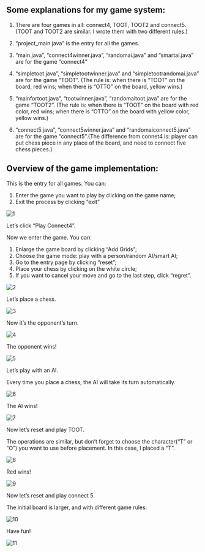 ## Some explanations for my game system:

1. There are four games in all: connect4, TOOT, TOOT2 and connect5. (TOOT and TOOT2 are similar. I wrote them with two different rules.)

2. “project_main.java” is the entry for all the games.

3. “main.java”, “connect4winner.java”, “randomai.java” and “smartai.java” are for the game “connect4”

4. “simpletoot.java”, “simpletootwinner.java” and “simpletootrandomai.java” are for the game “TOOT”. (The rule is: when there is “TOOT” on the board, red wins; when there is “OTTO” on the board, yellow wins.)

5. “mainfortoot.java”, “tootwinner.java”, “randomaitoot.java” are for the game “TOOT2”. (The rule is: when there is “TOOT” on the board with red color, red wins; when there is “OTTO” on the board with yellow color, yellow wins.)

6. “connect5.java”, “connect5winner.java” and “randomaiconnect5.java” are for the game “connect5”.(The difference from connet4 is: player can put chess piece in any place of the board, and need to connect five chess pieces.)


## Overview of the game implementation:

This is the entry for all games. You can:
1.	Enter the game you want to play by clicking on the game name;
2.	Exit the process by clicking “exit”<br>

![1](https://user-images.githubusercontent.com/71359524/94505858-40abfe80-01c9-11eb-93b2-b92d41f3539f.png)



Let’s click “Play Connect4”.

Now we enter the game. You can:
1.	Enlarge the game board by clicking “Add Grids”;
2.	Choose the game mode: play with a person/random AI/smart AI;
3.	Go to the entry page by clicking “reset”;
4.	Place your chess by clicking on the white circle;
5.	If you want to cancel your move and go to the last step, click “regret”.

![2](https://user-images.githubusercontent.com/71359524/94505876-4dc8ed80-01c9-11eb-8885-dbb2df87932d.png)


Let’s place a chess.


![3](https://user-images.githubusercontent.com/71359524/94506028-ae582a80-01c9-11eb-90f5-2c66dc701471.png)


Now it’s the opponent’s turn.

![4](https://user-images.githubusercontent.com/71359524/94506128-e7909a80-01c9-11eb-9f27-6431a2bbbc63.png)

The opponent wins!

![5](https://user-images.githubusercontent.com/71359524/94506217-173fa280-01ca-11eb-9425-d3f0703ce710.png)

Let’s play with an AI.

Every time you place a chess, the AI will take its turn automatically. 

![6](https://user-images.githubusercontent.com/71359524/94506278-3b02e880-01ca-11eb-963c-db1059274f60.png)

The AI wins!

![7](https://user-images.githubusercontent.com/71359524/94506372-74d3ef00-01ca-11eb-9521-66a63e38a1e1.png)

Now let’s reset and play TOOT.

The operations are similar, but don’t forget to choose the character(“T” or “O”) you want to use before placement. In this case, I placed a “T”.

![8](https://user-images.githubusercontent.com/71359524/94506400-8ddca000-01ca-11eb-9708-06e9b0d2eee8.png)

Red wins!

![9](https://user-images.githubusercontent.com/71359524/94506454-ab116e80-01ca-11eb-90bc-6eddb875405e.png)

Now let’s reset and play connect 5.

The initial board is larger, and with different game rules.

![10](https://user-images.githubusercontent.com/71359524/94506505-c7ada680-01ca-11eb-9a13-4742705efdc7.png)

Have fun!

![11](https://user-images.githubusercontent.com/71359524/94506551-df852a80-01ca-11eb-8a85-82af4808ddb7.png)
